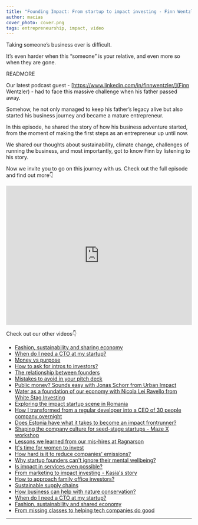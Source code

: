 ```yaml
---
title: "Founding Impact: From startup to impact investing - Finn Wentzler's entrepreneurial journey"
author: macias
cover_photo: cover.png
tags: entrepreneurship, impact, video
---
```


Taking someone’s business over is difficult.

It’s even harder when this “someone” is your relative, and even more so when they are gone.

READMORE

Our latest podcast guest - [https://www.linkedin.com/in/finnwentzler/](Finn Wentzler) - had to face this massive challenge when his father passed away.

Somehow, he not only managed to keep his father’s legacy alive but also started his business journey and became a mature entrepreneur.  

In this episode, he shared the story of how his business adventure started, from the moment of making the first steps as an entrepreneur up until now.

We shared our thoughts about sustainability, climate change, challenges of running the business, and most importantly, got to know Finn by listening to his story.

Now we invite you to go on this journey with us. Check out the full episode and find out more👇

<iframe width="100%" height="378" src="https://www.youtube.com/embed/xR6m5sf19hA" title="YouTube video player" frameborder="0" allow="accelerometer; autoplay; clipboard-write; encrypted-media; gyroscope; picture-in-picture" allowfullscreen></iframe>

Check out our other videos👇

* [Fashion, sustainability and sharing economy](https://www.youtube.com/watch?v=t2mkQK4_2xU)
* [When do I need a CTO at my startup?](https://www.youtube.com/watch?v=AZ0V7LqZ7Rw)
* [Money vs purpose](https://youtu.be/RoYjXkKpci0)
* [How to ask for intros to investors?](https://youtu.be/Wzmwwi51XN4)
* [The relationship between founders](https://youtu.be/w0bft9bNrg0)
* [Mistakes to avoid in your pitch deck](https://youtu.be/LWmBceXCnTE)
* [Public money? Sounds easy with Jonas Schorr from Urban Impact](https://www.youtube.com/watch?v=UXN5QES0lbA)
* [Water as a foundation of our economy with Nicola Lei Ravello from White Stag Investing](https://www.youtube.com/watch?v=pESX_jIALs0)
* [Exploring the impact startup scene in Romania](https://youtu.be/ALKRm-AE7ns)
* [How I transformed from a regular developer into a CEO of 30 people company overnight](https://youtu.be/pmztpgrrvic)
* [Does Estonia have what it takes to become an impact frontrunner?](https://youtu.be/cU3lTYc-v5I)
* [Shaping the company culture for seed-stage startups - Maze X workshop](https://youtu.be/-E-gIS7V0Gg)
* [Lessons we learned from our mis-hires at Ragnarson](https://youtu.be/iPV3rokPgGk)
* [It's time for women to invest](https://youtu.be/JmfQnuRIhUM)
* [How hard is it to reduce companies' emissions?](https://youtu.be/fj9AKDNfTWY)
* [Why startup founders can't ignore their mental wellbeing?](https://youtu.be/_4MIDDox7hs)
* [Is impact in services even possible?](https://youtu.be/M2RIOQADiWA)
* [From marketing to impact investing - Kasia's story](https://youtu.be/AJMvIFriLyY)
* [How to approach family office investors?](https://youtu.be/ykgnoH0cJLo)
* [Sustainable supply chains](https://youtu.be/7qvW268MPDk)
* [How business can help with nature conservation?](https://youtu.be/oWhj9WrCHv4)
* [When do I need a CTO at my startup?](https://youtu.be/AZ0V7LqZ7Rw)
* [Fashion, sustainability and shared economy](https://youtu.be/t2mkQK4_2xU)
* [From missing classes to helping tech companies do good](https://youtu.be/-qVeZyHEat4)
________

